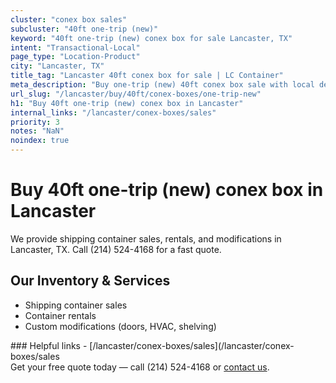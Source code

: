 ```yaml
---
cluster: "conex box sales"
subcluster: "40ft one-trip (new)"
keyword: "40ft one-trip (new) conex box for sale Lancaster, TX"
intent: "Transactional-Local"
page_type: "Location-Product"
city: "Lancaster, TX"
title_tag: "Lancaster 40ft conex box for sale | LC Container"
meta_description: "Buy one-trip (new) 40ft conex box sale with local delivery in Lancaster, TX. LC Container — local Since 2003. Request a fast quote today."
url_slug: "/lancaster/buy/40ft/conex-boxes/one-trip-new"
h1: "Buy 40ft one-trip (new) conex box in Lancaster"
internal_links: "/lancaster/conex-boxes/sales"
priority: 3
notes: "NaN"
noindex: true
---
```


# Buy 40ft one-trip (new) conex box in Lancaster

We provide shipping container sales, rentals, and modifications in Lancaster, TX. Call (214) 524-4168 for a fast quote.

## Our Inventory & Services
- Shipping container sales
- Container rentals
- Custom modifications (doors, HVAC, shelving)

<div data-section="internal-links">
### Helpful links
- [/lancaster/conex-boxes/sales](/lancaster/conex-boxes/sales
</div>

<div data-section="cta">
Get your free quote today — call (214) 524-4168 or <a href="/contact">contact us</a>.
</div>

<script type="application/ld+json">{"@context":"https://schema.org","@type":"FAQPage","mainEntity":[{"@type":"Question","name":"How much does delivery cost in Lancaster, TX?","acceptedAnswer":{"@type":"Answer","text":"Delivery costs vary by distance and container size. Most deliveries in Lancaster, TX range from $150-$300. Call (214) 524-4168 for an exact quote based on your specific location."}},{"@type":"Question","name":"Do you offer financing or payment plans?","acceptedAnswer":{"@type":"Answer","text":"We accept major credit cards, checks, and can discuss commercial terms for bulk purchases. Call (214) 524-4168 to discuss options."}},{"@type":"Question","name":"Can you customize containers in Lancaster, TX?","acceptedAnswer":{"@type":"Answer","text":"Yes — we perform modifications like doors, HVAC, insulation, and shelving. Request a custom quote at (214) 524-4168 or via our contact form."}}]}</script>
